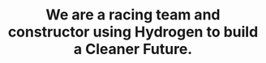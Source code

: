 ---
layout: home
permalink: "/"
title: "We are a racing team and constructor using <strong>Hydrogen</strong> to build a <strong>Cleaner Future.</strong>"
description: "We are building an open-source, Hydrogen fueled power unit for vehicles to bring us towards a more Carbon Negative future."
meta_description: "Licence to Fab uses motorsports to develop the future of power systems."
meta_title: Licence to Fab
subscribe: false

projects:
  heading: ""
  sub_heading: ""
  limit: 6
  sort: date # date | weight
  view_more_button_text: ""
  view_more_button_link: ""
  view_more_button_align: ""
  columns: 2 # 1 | 2 | 3 | 4

posts:
  heading: "Recent Blog Posts"
  sub_heading: ""
  limit: 3
  sort: date # date | weight
  view_more_button_text: ""
  view_more_button_link: ""
  view_more_button_align: ""
  columns: 3 # 1 | 2 | 3 | 4

partners:
  limit: 5
---